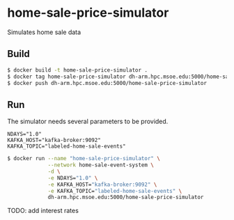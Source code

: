 # home-sale-price-simulator
Simulates home sale data

## Build

```bash
$ docker build -t home-sale-price-simulator .
$ docker tag home-sale-price-simulator dh-arm.hpc.msoe.edu:5000/home-sale-price-simulator
$ docker push dh-arm.hpc.msoe.edu:5000/home-sale-price-simulator
```

## Run
The simulator needs several parameters to be provided.

```
NDAYS="1.0"
KAFKA_HOST="kafka-broker:9092" 
KAFKA_TOPIC="labeled-home-sale-events"
```

```bash
$ docker run --name "home-sale-price-simulator" \
			 --network home-sale-event-system \
			 -d \
			 -e NDAYS="1.0" \
			 -e KAFKA_HOST="kafka-broker:9092" \
			 -e KAFKA_TOPIC="labeled-home-sale-events" \
			 dh-arm.hpc.msoe.edu:5000/home-sale-price-simulator
```

TODO: add interest rates

